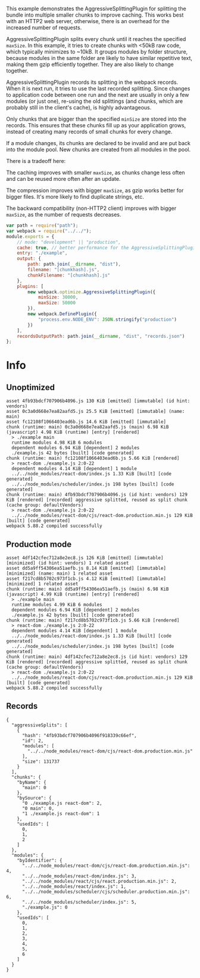 This example demonstrates the AggressiveSplittingPlugin for splitting the bundle into multiple smaller chunks to improve caching. This works best with an HTTP2 web server, otherwise, there is an overhead for the increased number of requests.

AggressiveSplittingPlugin splits every chunk until it reaches the specified `maxSize`. In this example, it tries to create chunks with <50kB raw code, which typically minimizes to ~10kB. It groups modules by folder structure, because modules in the same folder are likely to have similar repetitive text, making them gzip efficiently together. They are also likely to change together.

AggressiveSplittingPlugin records its splitting in the webpack records. When it is next run, it tries to use the last recorded splitting. Since changes to application code between one run and the next are usually in only a few modules (or just one), re-using the old splittings (and chunks, which are probably still in the client's cache), is highly advantageous.

Only chunks that are bigger than the specified `minSize` are stored into the records. This ensures that these chunks fill up as your application grows, instead of creating many records of small chunks for every change.

If a module changes, its chunks are declared to be invalid and are put back into the module pool. New chunks are created from all modules in the pool.

There is a tradeoff here:

The caching improves with smaller `maxSize`, as chunks change less often and can be reused more often after an update.

The compression improves with bigger `maxSize`, as gzip works better for bigger files. It's more likely to find duplicate strings, etc.

The backward compatibility (non-HTTP2 client) improves with bigger `maxSize`, as the number of requests decreases.

```js
var path = require("path");
var webpack = require("../../");
module.exports = {
	// mode: "development" || "production",
	cache: true, // better performance for the AggressiveSplittingPlugin
	entry: "./example",
	output: {
		path: path.join(__dirname, "dist"),
		filename: "[chunkhash].js",
		chunkFilename: "[chunkhash].js"
	},
	plugins: [
		new webpack.optimize.AggressiveSplittingPlugin({
			minSize: 30000,
			maxSize: 50000
		}),
		new webpack.DefinePlugin({
			"process.env.NODE_ENV": JSON.stringify("production")
		})
	],
	recordsOutputPath: path.join(__dirname, "dist", "records.json")
};
```

# Info

## Unoptimized

```
asset 4fb93bdcf707906b4096.js 130 KiB [emitted] [immutable] (id hint: vendors)
asset 0c3a0d668e7ea82aafd5.js 25.5 KiB [emitted] [immutable] (name: main)
asset fc12108f1066403ead6b.js 14.6 KiB [emitted] [immutable]
chunk (runtime: main) 0c3a0d668e7ea82aafd5.js (main) 6.98 KiB (javascript) 4.98 KiB (runtime) [entry] [rendered]
  > ./example main
  runtime modules 4.98 KiB 6 modules
  dependent modules 6.94 KiB [dependent] 2 modules
  ./example.js 42 bytes [built] [code generated]
chunk (runtime: main) fc12108f1066403ead6b.js 5.66 KiB [rendered]
  > react-dom ./example.js 2:0-22
  dependent modules 4.14 KiB [dependent] 1 module
  ../../node_modules/react-dom/index.js 1.33 KiB [built] [code generated]
  ../../node_modules/scheduler/index.js 198 bytes [built] [code generated]
chunk (runtime: main) 4fb93bdcf707906b4096.js (id hint: vendors) 129 KiB [rendered] [recorded] aggressive splitted, reused as split chunk (cache group: defaultVendors)
  > react-dom ./example.js 2:0-22
  ../../node_modules/react-dom/cjs/react-dom.production.min.js 129 KiB [built] [code generated]
webpack 5.88.2 compiled successfully
```

## Production mode

```
asset 4df142cfec712a8e2ec8.js 126 KiB [emitted] [immutable] [minimized] (id hint: vendors) 1 related asset
asset dd5a9ff54306ea51aefb.js 8.14 KiB [emitted] [immutable] [minimized] (name: main) 1 related asset
asset f217cd8b5702c973f1cb.js 4.12 KiB [emitted] [immutable] [minimized] 1 related asset
chunk (runtime: main) dd5a9ff54306ea51aefb.js (main) 6.98 KiB (javascript) 4.99 KiB (runtime) [entry] [rendered]
  > ./example main
  runtime modules 4.99 KiB 6 modules
  dependent modules 6.94 KiB [dependent] 2 modules
  ./example.js 42 bytes [built] [code generated]
chunk (runtime: main) f217cd8b5702c973f1cb.js 5.66 KiB [rendered]
  > react-dom ./example.js 2:0-22
  dependent modules 4.14 KiB [dependent] 1 module
  ../../node_modules/react-dom/index.js 1.33 KiB [built] [code generated]
  ../../node_modules/scheduler/index.js 198 bytes [built] [code generated]
chunk (runtime: main) 4df142cfec712a8e2ec8.js (id hint: vendors) 129 KiB [rendered] [recorded] aggressive splitted, reused as split chunk (cache group: defaultVendors)
  > react-dom ./example.js 2:0-22
  ../../node_modules/react-dom/cjs/react-dom.production.min.js 129 KiB [built] [code generated]
webpack 5.88.2 compiled successfully
```

## Records

```
{
  "aggressiveSplits": [
    {
      "hash": "4fb93bdcf707906b4096f918339c66ef",
      "id": 2,
      "modules": [
        "../../node_modules/react-dom/cjs/react-dom.production.min.js"
      ],
      "size": 131737
    }
  ],
  "chunks": {
    "byName": {
      "main": 0
    },
    "bySource": {
      "0 ./example.js react-dom": 2,
      "0 main": 0,
      "1 ./example.js react-dom": 1
    },
    "usedIds": [
      0,
      1,
      2
    ]
  },
  "modules": {
    "byIdentifier": {
      "../../node_modules/react-dom/cjs/react-dom.production.min.js": 4,
      "../../node_modules/react-dom/index.js": 3,
      "../../node_modules/react/cjs/react.production.min.js": 2,
      "../../node_modules/react/index.js": 1,
      "../../node_modules/scheduler/cjs/scheduler.production.min.js": 6,
      "../../node_modules/scheduler/index.js": 5,
      "./example.js": 0
    },
    "usedIds": [
      0,
      1,
      2,
      3,
      4,
      5,
      6
    ]
  }
}
```
